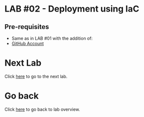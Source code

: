 # LAB #02 - Deployment using IaC

## Pre-requisites

- Same as in LAB #01 with the addition of:
- [GitHub Account](https://github.com/join)

# Next Lab

Click [here](03-container-deployment.md) to go to the next lab.

# Go back

Click [here](../README.md) to go back to lab overview.